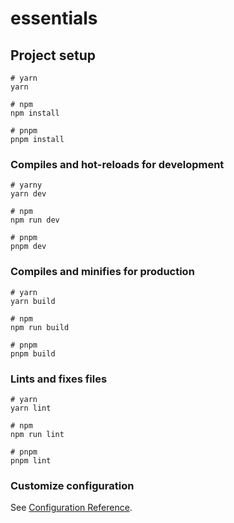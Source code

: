 # essentials

## Project setup

```
# yarn
yarn

# npm
npm install

# pnpm
pnpm install
```

### Compiles and hot-reloads for development

```
# yarny
yarn dev

# npm
npm run dev

# pnpm
pnpm dev
```

### Compiles and minifies for production

```
# yarn
yarn build

# npm
npm run build

# pnpm
pnpm build
```

### Lints and fixes files

```
# yarn
yarn lint

# npm
npm run lint

# pnpm
pnpm lint
```

### Customize configuration

See [Configuration Reference](https://vitejs.dev/config/).
